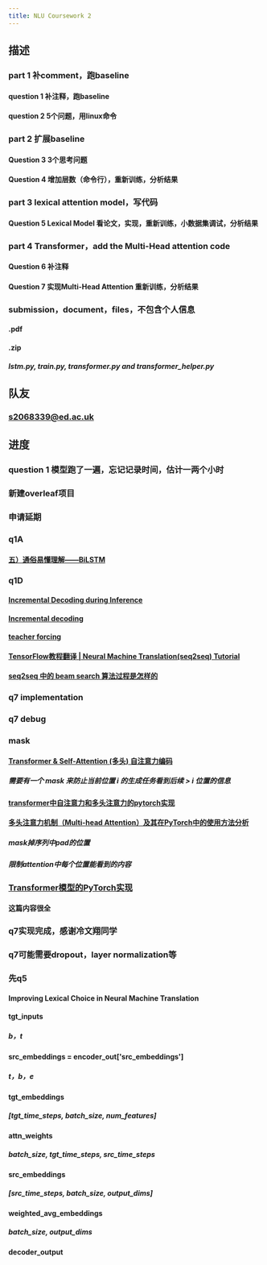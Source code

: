 ```yaml
---
title: NLU Coursework 2
---
```


## 描述
### part 1 补comment，跑baseline
#### question 1 补注释，跑baseline
#### question 2 5个问题，用linux命令
### part 2 扩展baseline
#### Question 3 3个思考问题
#### Question 4 增加层数（命令行），重新训练，分析结果
### part 3 lexical attention model，写代码
#### Question 5 Lexical Model 看论文，实现，重新训练，小数据集调试，分析结果
### part 4 Transformer，add the Multi-Head attention code
#### Question 6 补注释
#### Question 7 实现Multi-Head Attention 重新训练，分析结果
### submission，document，files，不包含个人信息
#### <UUN>.pdf
#### <UUN>.zip
##### lstm.py, train.py, transformer.py and transformer_helper.py
## 队友
### s2068339@ed.ac.uk
## 进度
### question 1 模型跑了一遍，忘记记录时间，估计一两个小时
### 新建overleaf项目
### 申请延期
### q1A
#### [五）通俗易懂理解——BiLSTM](https://zhuanlan.zhihu.com/p/40119926)
### q1D
#### [Incremental Decoding during Inference](https://www.telesens.co/2019/04/21/understanding-incremental-decoding-in-fairseq/#Incremental_Decoding_during_Inference)
#### [Incremental decoding](https://fairseq.readthedocs.io/en/latest/models.html?highlight=incremental#incremental-decoding)
#### [teacher forcing](https://zhuanlan.zhihu.com/p/93030328)
#### [TensorFlow教程翻译 | Neural Machine Translation(seq2seq) Tutorial](https://zhuanlan.zhihu.com/p/33319933)
#### [seq2seq 中的 beam search 算法过程是怎样的](https://www.zhihu.com/question/54356960/answer/138990060)
### q7 implementation
### q7 debug
### mask
#### [Transformer & Self-Attention (多头) 自注意力编码](https://congchan.github.io/NLP-attention-03-self-attention/)
##### 需要有一个 mask 来防止当前位置 i 的生成任务看到后续 > i 位置的信息
#### [transformer中自注意力和多头注意力的pytorch实现](https://www.cnblogs.com/xiximayou/p/13343856.html)
#### [多头注意力机制（Multi-head Attention）及其在PyTorch中的使用方法分析](https://blog.csdn.net/HappyCtest/article/details/109847449)
##### mask掉序列中pad的位置
##### 限制attention中每个位置能看到的内容
### [Transformer模型的PyTorch实现](https://luozhouyang.github.io/transformer/)
#### 这篇内容很全
### q7实现完成，感谢冷文翔同学
### q7可能需要dropout，layer normalization等
### 先q5
#### Improving Lexical Choice in Neural Machine Translation
#### tgt_inputs
##### b，t
#### src_embeddings = encoder_out['src_embeddings']
##### t，b，e
#### tgt_embeddings
##### [tgt_time_steps, batch_size, num_features]
#### attn_weights
##### batch_size, tgt_time_steps, src_time_steps
#### src_embeddings
##### [src_time_steps, batch_size, output_dims]
#### weighted_avg_embeddings
##### batch_size, output_dims
#### decoder_output
